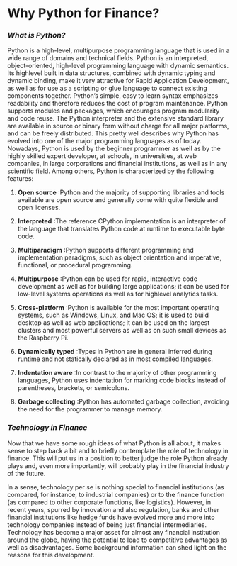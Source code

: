 Why Python for Finance?
=====================
### *What is Python?*
Python is a high-level, multipurpose programming language that is used in a wide range of
domains and technical fields. Python is an interpreted, object-oriented, high-level programming language with dynamic semantics. Its highlevel built in data structures, combined with dynamic typing and dynamic binding, make it very attractive for Rapid Application Development, as well as for use as a scripting or glue language to connect existing components
together. Python’s simple, easy to learn syntax emphasizes readability and therefore reduces the cost of program
maintenance. Python supports modules and packages, which encourages program modularity and code reuse. The
Python interpreter and the extensive standard library are available in source or binary form without charge for all
major platforms, and can be freely distributed.
This pretty well describes why Python has evolved into one of the major programming
languages as of today. Nowadays, Python is used by the beginner programmer as well as
by the highly skilled expert developer, at schools, in universities, at web companies, in
large corporations and financial institutions, as well as in any scientific field.
Among others, Python is characterized by the following features:

1. **Open source**
:Python and the majority of supporting libraries and tools available are open source
and generally come with quite flexible and open licenses.

2. **Interpreted**
:The reference CPython implementation is an interpreter of the language that
translates Python code at runtime to executable byte code.

3. **Multiparadigm**
:Python supports different programming and implementation paradigms, such as
object orientation and imperative, functional, or procedural programming.

4. **Multipurpose**
:Python can be used for rapid, interactive code development as well as for building
large applications; it can be used for low-level systems operations as well as for highlevel
analytics tasks.

5. **Cross-platform**
:Python is available for the most important operating systems, such as Windows,
Linux, and Mac OS; it is used to build desktop as well as web applications; it can be
used on the largest clusters and most powerful servers as well as on such small
devices as the Raspberry Pi.

6. **Dynamically typed**
:Types in Python are in general inferred during runtime and not statically declared as
in most compiled languages.

7. **Indentation aware**
:In contrast to the majority of other programming languages, Python uses indentation
for marking code blocks instead of parentheses, brackets, or semicolons.

8. **Garbage collecting**
:Python has automated garbage collection, avoiding the need for the programmer to manage memory.

### *Technology in Finance*
Now that we have some rough ideas of what Python is all about, it makes sense to step back a bit and to briefly contemplate the role of technology in finance. This will put us in a position to better judge the role Python already plays and, even more importantly, will probably play in the financial industry of the future.

In a sense, technology per se is nothing special to financial institutions (as compared, for instance, to industrial companies) or to the finance function (as compared to other corporate functions, like logistics). However, in recent years, spurred by innovation and also regulation, banks and other financial institutions like hedge funds have evolved more and more into technology companies instead of being just financial intermediaries. Technology has become a major asset for almost any financial institution around the globe, having the potential to lead to competitive advantages as well as disadvantages. Some background information can shed light on the reasons for this development.
